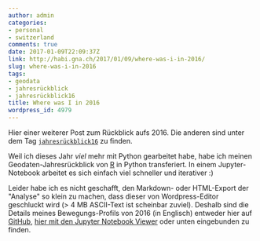 ```yaml
---
author: admin
categories:
- personal
- switzerland
comments: true
date: 2017-01-09T22:09:37Z
link: http://habi.gna.ch/2017/01/09/where-was-i-in-2016/
slug: where-was-i-in-2016
tags:
- geodata
- jahresrückblick
- jahresrückblick16
title: Where was I in 2016
wordpress_id: 4979
---
```


Hier einer weiterer Post zum Rückblick aufs 2016. Die anderen sind unter dem Tag [`jahresrückblick16`](http://habi.gna.ch/tag/jahresruckblick16) zu finden.

Weil ich dieses Jahr _viel_ mehr mit Python gearbeitet habe, habe ich meinen Geodaten-Jahresrückblick von [R](https://github.com/habi/jahresrueckblick/blob/master/OpenPaths.Rmd) in Python transferiert. In einem Jupyter-Notebook arbeitet es sich einfach viel schneller und iterativer :)

Leider habe ich es nicht geschafft, den Markdown- oder HTML-Export der "Analyse" so klein zu machen, dass dieser von Wordpress-Editor geschluckt wird (> 4 MB ASCII-Text ist scheinbar zuviel).
Deshalb sind die Details meines Bewegungs-Profils von 2016 (in Englisch) entweder hier auf [GitHub](https://github.com/habi/jahresrueckblick/blob/master/OpenPaths.ipynb), [hier mit den Jupyter Notebook Viewer](http://nbviewer.jupyter.org/github/habi/jahresrueckblick/blob/master/OpenPaths.ipynb) oder unten eingebunden zu finden.


